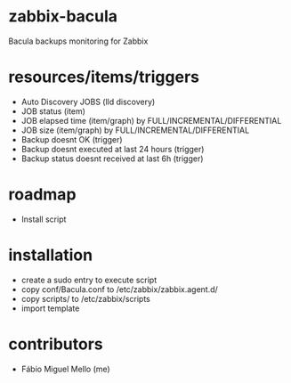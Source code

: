 zabbix-bacula
===
Bacula backups monitoring for Zabbix

resources/items/triggers
===
* Auto Discovery JOBS (lld discovery)
* JOB status (item)
* JOB elapsed time (item/graph) by FULL/INCREMENTAL/DIFFERENTIAL 
* JOB size (item/graph) by FULL/INCREMENTAL/DIFFERENTIAL
* Backup doesnt OK (trigger)
* Backup doesnt executed at last 24 hours (trigger)
* Backup status doesnt received at last 6h (trigger)

roadmap
===
* Install script

installation
===
* create a sudo entry to execute script
* copy conf/Bacula.conf to /etc/zabbix/zabbix.agent.d/
* copy scripts/ to /etc/zabbix/scripts
* import template

contributors
=====
* Fábio Miguel Mello (me)

